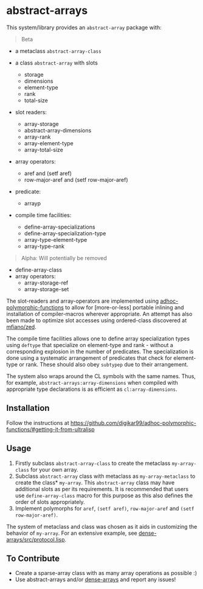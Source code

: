 
# abstract-arrays

This system/library provides an `abstract-array` package with:

> Beta

- a metaclass `abstract-array-class`
- a class `abstract-array` with slots
  - storage
  - dimensions
  - element-type
  - rank
  - total-size

- slot readers:
  - array-storage
  - abstract-array-dimensions
  - array-rank
  - array-element-type
  - array-total-size

- array operators:
  - aref and (setf aref)
  - row-major-aref and (setf row-major-aref)

- predicate:
  - arrayp

- compile time facilities:
  - define-array-specializations
  - define-array-specialization-type
  - array-type-element-type
  - array-type-rank

> Alpha: Will potentially be removed

- define-array-class
- array operators:
  - array-storage-ref
  - array-storage-set


The slot-readers and array-operators are implemented using [adhoc-polymorphic-functions](https://github.com/digikar99/adhoc-polymorphic-functions/) to allow for [more-or-less] portable inlining and installation of compiler-macros wherever appropriate. An attempt has also been made to optimize slot accesses using ordered-class discovered at [mfiano/zed](https://git.mfiano.net/mfiano/zed/src/branch/master/src/util-ordered-class.lisp).

The compile time facilities allows one to define array specialization types using `deftype` that specialize on element-type and rank - without a corresponding explosion in the number of predicates. The specialization is done using a systematic arrangement of predicates that check for element-type or rank. These should also obey `subtypep` due to their arrangement.

The system also wraps around the CL symbols with the same names. Thus, for example, `abstract-arrays:array-dimensions` when compiled with appropriate type declarations is as efficient as `cl:array-dimensions`.

## Installation

Follow the instructions at https://github.com/digikar99/adhoc-polymorphic-functions/#getting-it-from-ultralisp

## Usage

1. Firstly subclass `abstract-array-class` to create the metaclass `my-array-class` for your own array.
2. Subclass `abstract-array` class with metaclass as `my-array-metaclass` to create the class* `my-array`. This `abstract-array` class may have additional slots as per its requirements. It is recommended that users use `define-array-class` macro for this purpose as this also defines the order of slots appropriately.
3. Implement polymorphs for `aref`, `(setf aref)`, `row-major-aref` and `(setf row-major-aref)`.

The system of metaclass and class was chosen as it aids in customizing the behavior of `my-array`. For an extensive example, see [dense-arrays/src/protocol.lisp](https://github.com/digikar99/dense-arrays/tree/main/src/protocol.lisp).

## To Contribute

- Create a sparse-array class with as many array operations as possible :)
- Use abstract-arrays and/or [dense-arrays](https://github.com/digikar99/dense-arrays) and report any issues!
